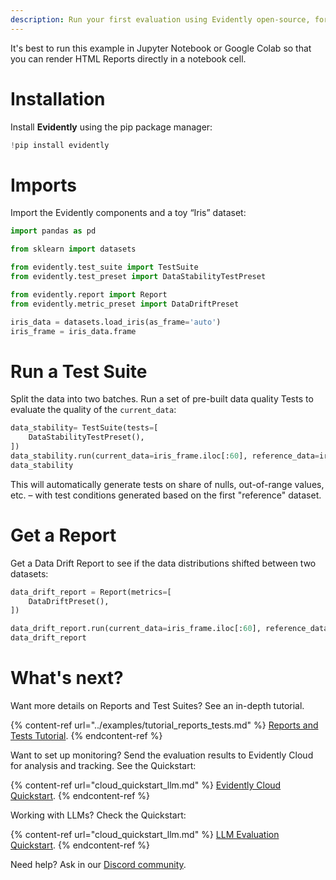 ```yaml
---
description: Run your first evaluation using Evidently open-source, for tabular data.
---
```


It's best to run this example in Jupyter Notebook or Google Colab so that you can render HTML Reports directly in a notebook cell.

# Installation 

Install **Evidently** using the pip package manager:

```python
!pip install evidently
``` 

# Imports 

Import the Evidently components and a toy “Iris” dataset:

```python
import pandas as pd

from sklearn import datasets

from evidently.test_suite import TestSuite
from evidently.test_preset import DataStabilityTestPreset

from evidently.report import Report
from evidently.metric_preset import DataDriftPreset

iris_data = datasets.load_iris(as_frame='auto')
iris_frame = iris_data.frame
``` 

# Run a Test Suite

Split the data into two batches. Run a set of pre-built data quality Tests to evaluate the quality of the `current_data`:

```python
data_stability= TestSuite(tests=[
    DataStabilityTestPreset(),
])
data_stability.run(current_data=iris_frame.iloc[:60], reference_data=iris_frame.iloc[60:], column_mapping=None)
data_stability 
```

This will automatically generate tests on share of nulls, out-of-range values, etc. – with test conditions generated based on the first "reference" dataset.

# Get a Report

Get a Data Drift Report to see if the data distributions shifted between two datasets:

```python
data_drift_report = Report(metrics=[
    DataDriftPreset(),
])

data_drift_report.run(current_data=iris_frame.iloc[:60], reference_data=iris_frame.iloc[60:], column_mapping=None)
data_drift_report
```

# What's next?

Want more details on Reports and Test Suites? See an in-depth tutorial.

{% content-ref url="../examples/tutorial_reports_tests.md" %}
[Reports and Tests Tutorial](../examples/tutorial_reports_tests.md). 
{% endcontent-ref %}

Want to set up monitoring? Send the evaluation results to Evidently Cloud for analysis and tracking. See the Quickstart:

{% content-ref url="cloud_quickstart_llm.md" %}
[Evidently Cloud Quickstart](cloud_quickstart_tabular.md). 
{% endcontent-ref %}

Working with LLMs? Check the Quickstart:

{% content-ref url="cloud_quickstart_llm.md" %}
[LLM Evaluation Quickstart](oss_quickstart_llm.md). 
{% endcontent-ref %}

Need help? Ask in our [Discord community](https://discord.com/invite/xZjKRaNp8b).
